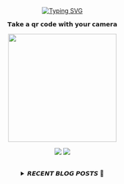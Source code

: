 
<div align="center">
  <br><br><br>
  <a href="https://beomcoder.tistory.com">
    <img src="https://readme-typing-svg.demolab.com?font=Fira+Code&pause=1000&color=B1F767&center=true&vCenter=true&width=435&lines=I'm+Beomwon+Lee%2C;AI+engineer%2C;interested+in+coding." alt="Typing SVG" />
  </a>
  
  <br>
  <p>𝗧𝗮𝗸𝗲 𝗮 𝗾𝗿 𝗰𝗼𝗱𝗲 𝘄𝗶𝘁𝗵 𝘆𝗼𝘂𝗿 𝗰𝗮𝗺𝗲𝗿𝗮</p>
  <p align="center">
    <img width="250" height="250" src="https://github.com/beomwon/beomwon/assets/38881094/3c7a0ddd-6f4a-4531-86cf-b535fecff91c">
  </p>
  
  <p align="center"><a href="https://beomcoder.tistory.com/"><img src="https://img.shields.io/badge/blog-A9BCF5?style=flat-square&logo=Undertale&logoColor=white&link=https://beomcoder.tistory.com/"/></a>  <a href="mailto:viva.beom@gmail.com"><img src="https://img.shields.io/badge/mail-D0A9F5?style=flat-square&logo=Gmail&logoColor=white&link=mailto:viva.beom@gmail.com"/></a></p>
  <br>

  <details>
  <summary>𝙍𝙀𝘾𝙀𝙉𝙏 𝘽𝙇𝙊𝙂 𝙋𝙊𝙎𝙏𝙎 🚩</summary>
  <br>
  <div markdown="1">

  |index|date|title|
  |:---:|---|---|
|1|2024/07/18|[24년 마지막 투자 가치가 있는 노드(Lumia) 추천 (50달러 1일 내 페이백)](https://beomcoder.tistory.com/131)|
|2|2024/06/19|[[매우 극초기 무료 채굴] 24년 6월 19일에 나온 무료 채굴 어플 'sunwaves token'](https://beomcoder.tistory.com/130)|
|3|2024/06/17|[[상장 확정] 무료 토큰 채굴 텔레그램에서 밀어주는 'YES COIN' , 'TAPSWAP'](https://beomcoder.tistory.com/119)|
|4|2024/06/17|[[DEFIN 자원공유 채굴] 제 2의 IO COIN &quot;TITAN NETWORK&quot;](https://beomcoder.tistory.com/129)|
|5|2024/06/13|[[사전 예약] GRASS형태의 무료 채굴 노드 'MULTISYNQ'](https://beomcoder.tistory.com/128)|
|6|2024/06/12|[[극극 초반 무료채굴] 톤기반 스트리밍서비스 채굴 코인 'W3BFLIX'](https://beomcoder.tistory.com/127)|
|7|2024/06/12|[[무료 에어드랍] 텔레그램 50000달러 NOT코인 이벤트](https://beomcoder.tistory.com/126)|
|8|2024/06/10|[[6월 오픈 무료채굴] 현재 판매 가능한 코인 채굴 &quot;PEPE MINOR BOT&quot;](https://beomcoder.tistory.com/125)|
</div>
</details>
</div>

